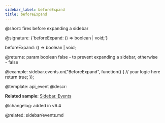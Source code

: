 ```yaml
---
sidebar_label: beforeExpand
title: beforeExpand
---          
```


@short: fires before expanding a sidebar

@signature: {'beforeExpand: () => boolean | void;'}

beforeExpand: () => boolean | void;

@returns: 
param       boolean     false - to prevent expanding a sidebar, otherwise - false


@example:
sidebar.events.on("BeforeExpand", function() {
    // your logic here
    return true;
});


@template: api_event
@descr:

**Related sample**: [Sidebar. Events](https://snippet.dhtmlx.com/qfddiu3i)

@changelog: added in v6.4

@related: sidebar/events.md